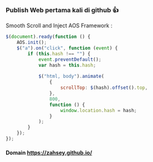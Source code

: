 ### Publish Web pertama kali di github 👍

Smooth Scroll and Inject AOS Framework :
```js
$(document).ready(function () {
    AOS.init();
    $("a").on("click", function (event) {
        if (this.hash !== "") {
            event.preventDefault();
            var hash = this.hash;
            
            $("html, body").animate(
                {
                    scrollTop: $(hash).offset().top,
                },
                800,
                function () {
                    window.location.hash = hash;
                }
            );
        } 
    });
});
```
#### Domain https://zahsey.github.io/
